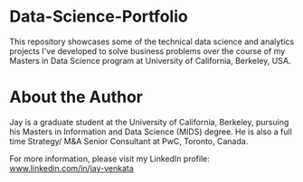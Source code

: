 # Data-Science-Portfolio

This repository showcases some of the technical data science and analytics projects I've developed to solve business problems over the course of my Masters in Data Science program at University of California, Berkeley, USA. 

# About the Author

Jay is a graduate student at the University of California, Berkeley, pursuing his Masters in Information and Data Science (MIDS) degree. He is also a full time Strategy/ M&A Senior Consultant at PwC, Toronto, Canada. 

For more information, please visit my LinkedIn profile: www.linkedin.com/in/jay-venkata
